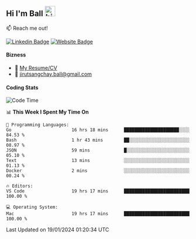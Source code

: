 ## Hi I'm Ball <img src="https://user-images.githubusercontent.com/1303154/88677602-1635ba80-d120-11ea-84d8-d263ba5fc3c0.gif" width="28px" height="28px" alt="hi">
 
:mailbox: Reach me out!

[![Linkedin Badge](https://img.shields.io/badge/-Jirut-0e76a8?style=flat&labelColor=0e76a8&logo=linkedin&logoColor=white)](https://www.linkedin.com/in/jirut-sangchay-338370251)
[![Website Badge](https://img.shields.io/badge/Website-184aa8?logo=website&logoColor=)](https://resume-jirut.web.app)

<!-- TODO: Add last video link -->
#### Bizness
- :paperclip: [My Resume/CV](https://github.com/Jirut01/Jirut01/blob/main/resume_jirut.pdf)
- :email: jirutsangchay.ball@gmail.com

#### Coding Stats


<!--START_SECTION:waka-->
![Code Time](http://img.shields.io/badge/Code%20Time-718%20hrs%2015%20mins-blue)

📊 **This Week I Spent My Time On** 

```text
💬 Programming Languages: 
Go                       16 hrs 18 mins      █████████████████████░░░░   84.53 % 
Bash                     1 hr 43 mins        ██░░░░░░░░░░░░░░░░░░░░░░░   08.97 % 
JSON                     59 mins             █░░░░░░░░░░░░░░░░░░░░░░░░   05.10 % 
Text                     13 mins             ░░░░░░░░░░░░░░░░░░░░░░░░░   01.13 % 
Docker                   2 mins              ░░░░░░░░░░░░░░░░░░░░░░░░░   00.24 % 

🔥 Editors: 
VS Code                  19 hrs 17 mins      █████████████████████████   100.00 % 

💻 Operating System: 
Mac                      19 hrs 17 mins      █████████████████████████   100.00 % 
```


 Last Updated on 19/01/2024 01:20:34 UTC
<!--END_SECTION:waka-->
